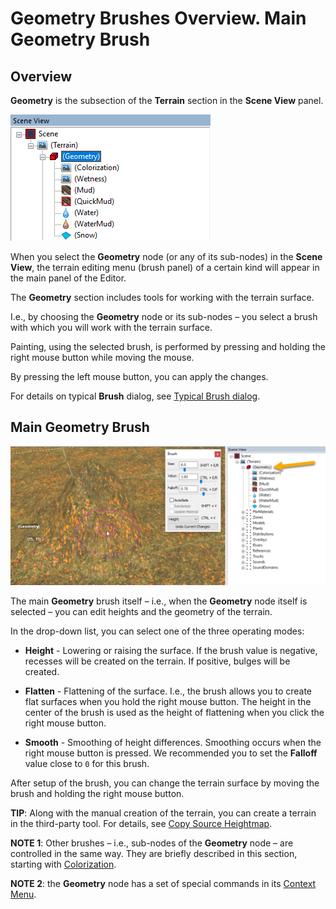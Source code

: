 # Geometry Brushes Overview. Main Geometry Brush

## Overview
**Geometry** is the subsection of the **Terrain** section in the **Scene View** panel.

![](./media/image63.png)

When you select the **Geometry** node (or any of its sub-nodes) in the **Scene View**, the terrain editing menu (brush panel) of a certain kind will appear in the main panel of the Editor.

The **Geometry** section includes tools for working with the terrain surface.

I.e., by choosing the **Geometry** node or its sub-nodes – you select a brush with which you will work with the terrain surface.

Painting, using the selected brush, is performed by pressing and holding the right mouse button while moving the mouse. 

By pressing the left mouse button, you can apply the changes. 

For details on typical **Brush** dialog, see [Typical Brush dialog](./../../../getting_started/ui_overview/typical_brush_dialog.md).

## Main Geometry Brush
![](./media/main_geometry_brush.png)

The main **Geometry** brush itself – i.e., when the **Geometry** node itself is selected – you can edit heights and the geometry of the terrain. 

In the drop-down list, you can select one of the three operating modes:

-   **Height** - Lowering or raising the surface. If the brush value is negative, recesses will be created on the terrain. If positive, bulges will be created.

-   **Flatten** - Flattening of the surface. I.e., the brush allows you to create flat surfaces when you hold the right mouse button. The height in the center of the brush is used as the height of flattening when you click the right mouse button.

-   **Smooth** - Smoothing of height differences. Smoothing occurs when the right mouse button is pressed. We recommended you to set the **Falloff** value close to `0` for this brush.

After setup of the brush, you can change the terrain surface by moving the brush and holding the right mouse button.

**TIP**: Along with the manual creation of the terrain, you can create a terrain in the third-party tool. For details, see [Copy Source Heightmap](./context_menu/copy_source_heightmap.md).

**NOTE 1**: Other brushes – i.e., sub-nodes of the **Geometry** node – are controlled in the same way. They are briefly described in this section, starting with [Colorization](./colorization.md).

**NOTE 2**: the **Geometry** node has a set of special commands in its [Context Menu](./context_menu/overview_of_context_menu.md).


